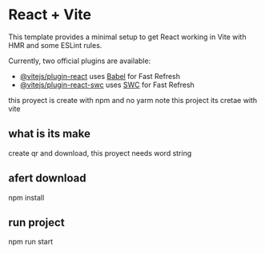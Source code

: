 # React + Vite

This template provides a minimal setup to get React working in Vite with HMR and some ESLint rules.

Currently, two official plugins are available:

- [@vitejs/plugin-react](https://github.com/vitejs/vite-plugin-react/blob/main/packages/plugin-react/README.md) uses [Babel](https://babeljs.io/) for Fast Refresh
- [@vitejs/plugin-react-swc](https://github.com/vitejs/vite-plugin-react-swc) uses [SWC](https://swc.rs/) for Fast Refresh


this proyect is create with npm and no yarm
note 
this project its cretae with vite

## what is its make
create qr  and download, this proyect needs word string

## afert download 
npm install 

## run project 
npm run start 


